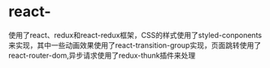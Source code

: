 # react-
使用了react、redux和react-redux框架，CSS的样式使用了styled-conponents来实现，其中一些动画效果使用了react-transition-group实现，页面跳转使用了react-router-dom,异步请求使用了redux-thunk插件来处理
